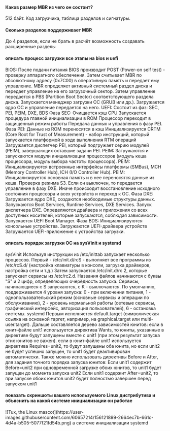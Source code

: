<h4>Каков размер MBR из чего он состоит?</h4>
512 байт. Код загрузчика, таблица разделов и сигнатуры.
<h4>Сколько разделов поддерживает MBR</h4>
До 4 разделов, если не брать в расчёт возможность создавать расширенные разделы
<h4>описать процесс загрузки все этапы на bios и uefi</h4>
BIOS:
После подачи питания BIOS производит POST (Power-on self test) - проверку аппаратного обеспечения.
Затем считывает MBR по абсолютному адресу (0x7C00) в оперативную память и передает ему управление.
MBR определяет активный системный раздел диска и передает управление на его загрузочный сектор.
Затем управление передается в PBS (Partition Boot Sector) соответствующего раздела диска.
Запускается менеджер загрузки ОС (GRUB или др.).
Загружается ядро ОС и управление передается на него.
UEFI: Состоит из фаз:  SEC, PEI, PEIM, DXE, BDS
Фаза SEC:
Очищается кэш CPU
Запускается процедура главной инициализации в ROM
Процессор переходит в защищенный режим работы
Передача данных и управления в фазу PEI.
Фаза PEI:
Данные из ROM переносятся в кэш
Инициализируется CRTM (Core Root for Trust of Measurement) - набор инструкций, который запускается платформой в ходе выполнения RTM операций
Загружается диспетчер PEI, который подгружает серию модулей (PEIM), завершающих оставшие задачи PEI.
PEIM: Загружаются и запускаются модули инициализации процессоров (модуль кеша процессора, модуль выбора частоты процессора).
PEIM: Инициализируются встроенные интерфейсы платформы (SMBus), MCH (Memory Controller Hub), ICH (I/O Controller Hub).
PEIM: Инициализируется основная память и в нее переносятся данные из кеша.
Проверка режима S3. Если он выключен, то передается управление в фазу DXE. Иначе происходит восстановление исходного состояния процессора и всех устройств и переход к ОС.
Фаза DXE:
Загружается ядро DXE, создаются необходимые структуры данных. Запускаются Boot Services, Runtime Services, DXE Services.
Запуск диспетчера DXE. Определяются драйвера и приложения со всех доступных носителей, которые запускаются, соблюдая зависимости.
Запускается UEFI Boot Manager.
Фаза BDS:
Инициализируются консольные устройства.
Загружаются UEFI-драйвера устройств
Загружается UEFI-приложение с устройства загрузки.
<h4>описать порядок загрузки ОС на sysVinit и systemd</h4>
sysVinit
Используя инструкции из /etc/inittab запускает несколько процессов. Первый - /etc/init.d/rcS - выполняет все программы из /etc/rcS.d/ (настройка клавиатуры в консоли, загрузка драйверов, настройка сети и т.д.)
Затем запускается /etc/init.d/rc 2, которые запускает сервисы из /etc/rc2.d. Названия файлов начинаются с буквы "S" и 2 цифр, определяющих очерёдность запуска.
Сервисы, начинающиеся с S запускаются, с K - выключаются.
По умолчанию, поддерживается 4 уровня запуска: 0 - при включении питания, 1 - однопользовательский режим (основные сервисы и операции по обслуживанию), 2 - уровень нормальной работы (сетевые сервисы, графический интерфейс, авторизация пользователей), 6 - остановка системы.
systemd
Первым исполняется default.target (символическая ссылка на основной таргет, например, на graphical.target или multi-user.target). Дальше составляется дерево зависимостей юнитов:
если в юнит-файле unit1 используется директива Wants, то юниты, указанные в директиве будут запущены вместе с unit1 (при этом результат запуска этих юнитов не важен).
если в юнит-файле unit1 используется директива Requires=unit2, то будут запущены оба юнита, но если unit2 не будет успешно запущен, то unit1 будет деактивирован автоматически.
Также можно использовать директивы Before и After, для задания точного порядка запуска юнитов:
Если unit1 содержит Before=unit2 при одновременной загрузке обоих юнитов, то unit1 будет запущен до момента запуска unit2
Если unit1 содержит After=unit2, то при запуске обоих юнитов unit2 будет полностью завершен перед запуском unit1
<h4>показать скриншоты вашего используемого Linux дистрибутива и объяснить на какой системе инициализации он работае</h4>
![Tux, the Linux mascot](https://user-images.githubusercontent.com/60657214/156121899-2664ec7b-661c-4d4a-b505-5077f21fd54b.png)
а системе инициализации systemd
